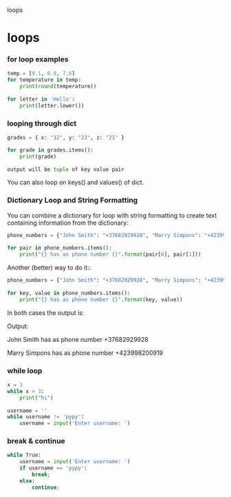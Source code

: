 loops

# loops

### for loop examples

```python
temp = [9.1, 8.8, 7.6]
for temperature in temp:
	print(round(temperature))
	
for letter in 'Hello':
	print(letter.lower())
```

### looping through dict

```python
grades = { x: "12", y: "23", z: "21" }

for grade in grades.items():
	print(grade)
	
output will be tuple of key value pair
```
You can also loop on keys() and values() of dict.

### Dictionary Loop and String Formatting
You can combine a dictionary for loop with string formatting to create text containing information from the dictionary:

```python
phone_numbers = {"John Smith": "+37682929928", "Marry Simpons": "+423998200919"}
 
for pair in phone_numbers.items():
    print("{} has as phone number {}".format(pair[0], pair[1]))
```

Another (better) way to do it::

```python
phone_numbers = {"John Smith": "+37682929928", "Marry Simpons": "+423998200919"}
 
for key, value in phone_numbers.items():
    print("{} has as phone number {}".format(key, value))
```
In both cases the output is:

Output:

John Smith has as phone number +37682929928

Marry Simpons has as phone number +423998200919

### while loop

```python
x = 3
while x > 3:
	print("hi")
	
username = ''
while username != 'pypy':
	username = input('Enter username: ')
```

### break & continue

```python
while True:
	username = input('Enter username: ')
	if username == 'pypy':
		break;
	else:
		continue;
```